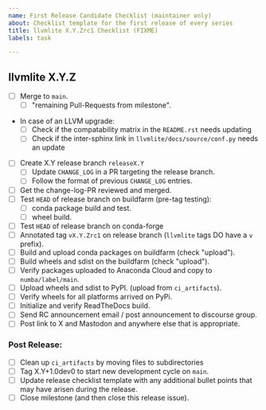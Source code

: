 ```yaml
---
name: First Release Candidate Checklist (maintainer only)
about: Checklist template for the first release of every series
title: llvmlite X.Y.Zrc1 Checklist (FIXME)
labels: task

---
```



## llvmlite X.Y.Z

* [ ] Merge to `main`.
    * [ ] "remaining Pull-Requests from milestone".
* In case of an LLVM upgrade:
    * [ ] Check if the compatability matrix in the `README.rst` needs updating
    * [ ] Check if the inter-sphinx link in `llvmlite/docs/source/conf.py`
          needs an update
* [ ] Create X.Y release branch `releaseX.Y`
    * [ ] Update `CHANGE_LOG` in a PR targeting the release branch.
    * [ ] Follow the format of previous `CHANGE_LOG` entries.
* [ ] Get the change-log-PR reviewed and merged.
* [ ] Test `HEAD` of release branch on buildfarm (pre-tag testing):
    * [ ] conda package build and test.
    * [ ] wheel build.
* [ ] Test `HEAD` of release branch on conda-forge
* [ ] Annotated tag `vX.Y.Zrc1` on release branch (`llvmlite` tags DO have a `v` prefix).
* [ ] Build and upload conda packages on buildfarm (check "upload").
* [ ] Build wheels and sdist on the buildfarm (check "upload").
* [ ] Verify packages uploaded to Anaconda Cloud and copy to `numba/label/main`.
* [ ] Upload wheels and sdist to PyPI. (upload from `ci_artifacts`).
* [ ] Verify wheels for all platforms arrived on PyPi.
* [ ] Initialize and verify ReadTheDocs build.
* [ ] Send RC announcement email / post announcement to discourse group.
* [ ] Post link to X and Mastodon and anywhere else that is appropriate.

### Post Release:

* [ ] Clean up `ci_artifacts` by moving files to subdirectories
* [ ] Tag X.Y+1.0dev0 to start new development cycle on `main`.
* [ ] Update release checklist template with any additional bullet points that
      may have arisen during the release.
* [ ] Close milestone (and then close this release issue).
